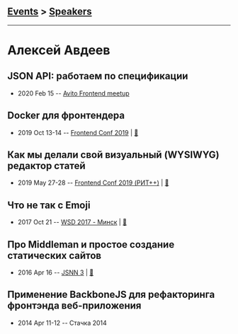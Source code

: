## [Events](../README.md) > [Speakers](../speakers.md)
---

# Алексей Авдеев

## JSON API: работаем по спецификации
- 2020 Feb 15 -- [Avito Frontend meetup](https://youtu.be/JD3HLaLxUJ8)    
## Docker для фронтендера
- 2019 Oct 13-14 -- [Frontend Conf 2019](https://www.youtube.com/watch?v=SMM3bsYyFls)  | [:notebook:](http://alexey-avdeev.com/docker-for-front-end-developers/)  
## Как мы делали свой визуальный (WYSIWYG) редактор статей
- 2019 May 27-28 -- [Frontend Conf 2019 (РИТ++)](https://www.youtube.com/watch?v=YIsbi5cMuQE)  | [:notebook:](http://alexey-avdeev.com/how-did-we-develop-a-visual-editor/)  
## Что не так с Emoji
- 2017 Oct 21 -- [WSD 2017 - Минск](https://www.youtube.com/watch?v=DUwZpLBSuiI)  | [:notebook:](https://wsd.events/2017/10/21/pres/whats-emoji/)  
## Про Middleman и простое создание статических сайтов
- 2016 Apr 16 -- [JSNN 3](https://youtu.be/zGsGS9rfriU)  | [:notebook:](https://www.slideshare.net/AlexeyAvdeev1/middleman-61006895)  
## Применение BackboneJS для рефакторинга фронтэнда веб-приложения
- 2014 Apr 11-12 -- Стачка 2014    
